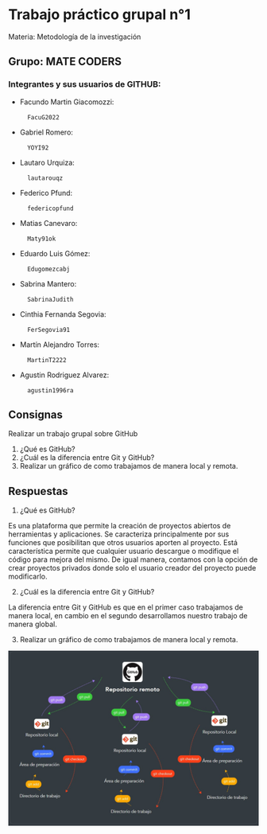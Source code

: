 # Trabajo práctico grupal n°1
Materia: Metodología de la investigación

## Grupo: MATE CODERS

### Integrantes y sus usuarios de GITHUB:

- Facundo Martin Giacomozzi: 

        FacuG2022

- Gabriel Romero:             

        YOYI92

- Lautaro Urquiza:

        lautarouqz

- Federico Pfund:             

        federicopfund

- Matias Canevaro:

        Maty91ok

- Eduardo Luis Gómez:

        Edugomezcabj

- Sabrina Mantero:

        SabrinaJudith

- Cinthia Fernanda Segovia:

        FerSegovia91

- Martín Alejandro Torres:    

        MartinT2222

- Agustin Rodriguez Alvarez:  

        agustin1996ra


## Consignas
Realizar un trabajo grupal sobre GitHub

1. ¿Qué es GitHub?
2. ¿Cuál es la diferencia entre Git y GitHub?
3. Realizar un gráfico de como trabajamos de manera local y remota.


## Respuestas

1. ¿Qué es GitHub?

Es una plataforma que permite la creación de proyectos abiertos de herramientas y aplicaciones. Se caracteriza principalmente por sus funciones que posibilitan que otros usuarios aporten al proyecto. Está característica permite que cualquier usuario descargue o modifique el código para mejora del mismo. De igual manera, contamos con la opción de crear proyectos privados donde solo el usuario creador del proyecto puede modificarlo. 

2. ¿Cuál es la diferencia entre Git y GitHub?

La diferencia entre Git y GitHub es que en el primer caso trabajamos de manera local, en cambio en el segundo desarrollamos nuestro trabajo de manera global.

3. Realizar un gráfico de como trabajamos de manera local y remota.

![gráfico git github](./grafico.jpg)